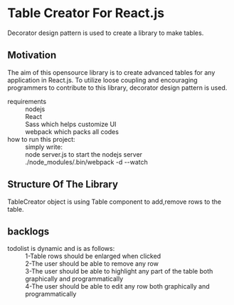 # Table Creator For React.js 
Decorator design pattern is used to create a library to make tables.

## Motivation
The aim of this opensource library is to create advanced
tables for any application in React.js. 
To utilize loose coupling and encouraging programmers
to contribute to this library, decorator design pattern is used.
<dl>

 <dt>requirements</dt>
  <dd>nodejs</dd>
  <dd>React</dd>  
  <dd>Sass which helps customize UI</dd>
  <dd>webpack which packs all codes</dd>    
  
 <dt>how to run this project:</dt>
  <dd>simply write: </dd>
  <dd>node server.js to start the nodejs server</dd>
  <dd>./node_modules/.bin/webpack -d --watch</dd>
</dl>

## Structure Of The Library 

TableCreator object is using Table component to add,remove
rows to the table.

## backlogs 
<dl>
<dt>todolist is dynamic and is as follows:</dt>
<dd>1-Table rows should be enlarged when  clicked</dd>
<dd>2-The user should be able to remove any row</dd>
<dd>3-The user should be able to highlight any part of the table both graphically and programmatically</dd>
<dd>4-The user should be able to edit any row both graphically and programmatically</dd>
</dl>

